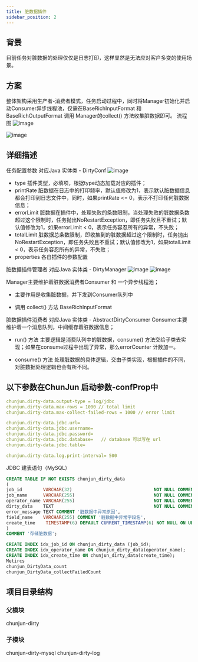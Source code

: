 ```yaml
---
title: 脏数据插件
sidebar_position: 2
---
```

## 背景
目前任务对脏数据的处理仅仅是日志打印，这样显然是无法应对客户多变的使用场景。
## 方案
整体架构采用生产者-消费者模式，任务启动过程中，同时将Manager初始化并启动Consumer异步线程池，仅需在BaseRichInputFormat 和 BaseRichOutputFormat 调用 Manager的collect() 方法收集脏数据即可。
流程图
![image](/doc/dirty/dirty-1.png)

![image](/doc/dirty/dirty-2.png)

## 详细描述
任务配置参数
对应Java 实体类 - DirtyConf
![image](/doc/dirty/dirty-conf.png)

* type
  插件类型，必填项，根据type动态加载对应的插件；
* printRate
  脏数据在日志中的打印频率，默认值修改为1，表示默认脏数据信息都会打印到日志文件中，同时，如果printRate <= 0，表示不打印任何脏数据信息；
* errorLimit
  脏数据在插件中，处理失败的条数限制，当处理失败的脏数据条数超过这个限制时，任务抛出NoRestartException，即任务失败且不重试；默认值修改为1，如果errorLimit < 0，表示任务容忍所有的异常，不失败；
* totalLimit
  脏数据总条数限制，即收集到的脏数据超过这个限制时，任务抛出NoRestartException，即任务失败且不重试；默认值修改为1，如果totalLimit < 0，表示任务容忍所有的异常，不失败；
* properties
  各自插件的参数配置

脏数据插件管理者
对应Java 实体类 - DirtyManager
![image](/doc/dirty/dirty-manager.png)
![image](/doc/dirty/dirty-manager.png)

Manager主要维护着脏数据消费者Consumer 和 一个异步线程池；
* 主要作用是收集脏数据，并下发到Consumer队列中

* 调用 collect() 方法
  BaseRichInputFormat


脏数据插件消费者
对应Java 实体类 - AbstractDirtyConsumer
Consumer主要维护着一个消息队列，中间缓存着脏数据信息；
* run() 方法
  主要逻辑是消费队列中的脏数据，consume() 方法交给子类去实现；如果在consume过程中出现了异常，那么errorCounter 计数加一。

* consume() 方法
  处理脏数据的具体逻辑，交由子类实现，根据插件的不同，对脏数据处理逻辑也会有所不同。


## 以下参数在ChunJun 启动参数-confProp中
```yaml
chunjun.dirty-data.output-type = log/jdbc
chunjun.dirty-data.max-rows = 1000 // total limit
chunjun.dirty-data.max-collect-failed-rows = 1000 // error limit

chunjun.dirty-data.jdbc.url=
chunjun.dirty-data.jdbc.username=
chunjun.dirty-data.jdbc.password=
chunjun.dirty-data.jdbc.database=   // database 可以写在 url
chunjun.dirty-data.jdbc.table=

chunjun.dirty-data.log.print-interval= 500
```
JDBC 建表语句（MySQL）

```sql
CREATE TABLE IF NOT EXISTS chunjun_dirty_data
(
job_id        VARCHAR(32)                               NOT NULL COMMENT 'Flink Job Id',
job_name      VARCHAR(255)                              NOT NULL COMMENT 'Flink Job Name',
operator_name VARCHAR(255)                              NOT NULL COMMENT '出现异常数据的算子名，包含表名',
dirty_data    TEXT                                      NOT NULL COMMENT '脏数据的异常数据',
error_message TEXT COMMENT '脏数据中异常原因',
field_name    VARCHAR(255) COMMENT '脏数据中异常字段名',
create_time    TIMESTAMP(6) DEFAULT CURRENT_TIMESTAMP(6) NOT NULL ON UPDATE CURRENT_TIMESTAMP(6) COMMENT '脏数据出现的时间点'
)
COMMENT '存储脏数据';

CREATE INDEX idx_job_id ON chunjun_dirty_data (job_id);
CREATE INDEX idx_operator_name ON chunjun_dirty_data(operator_name);
CREATE INDEX idx_create_time ON chunjun_dirty_data(create_time);
Metircs
chunjun_DirtyData_count
chunjun_DirtyData_collectFailedCount

```

## 项目目录结构
### 父模块
chunjun-dirty

### 子模块
chunjun-dirty-mysql
chunjun-dirty-log
